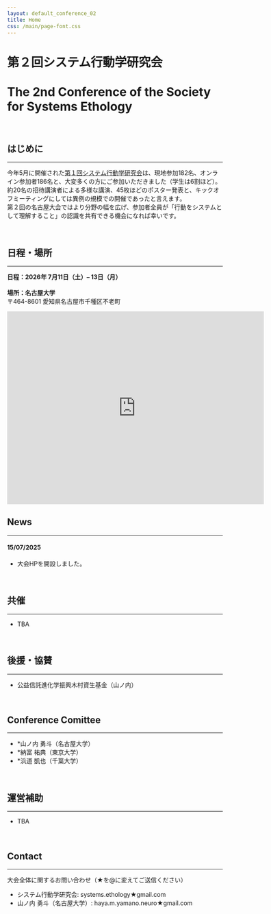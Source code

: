 ```yaml
---
layout: default_conference_02
title: Home
css: /main/page-font.css
---
```

# 第２回システム行動学研究会 <br><br> The 2nd Conference of the Society for Systems Ethology

<br>

## はじめに
***
今年5月に開催された[第１回システム行動学研究会](https://systemsethology.github.io/website/event_01/conference01_home/)は、現地参加182名、オンライン参加者186名と、大変多くの方にご参加いただきました（学生は6割ほど）。<br>
約20名の招待講演者による多様な講演、45枚ほどのポスター発表と、キックオフミーティングにしては異例の規模での開催であったと言えます。<br>
第２回の名古屋大会ではより分野の幅を広げ、参加者全員が「行動をシステムとして理解すること」の認識を共有できる機会になれば幸いです。


<br>

## 日程・場所
***
**日程：2026年 7月11日（土）– 13日（月）**<br><br>
**場所：名古屋大学**
<br>
〒464-8601 愛知県名古屋市千種区不老町<br>

<iframe 
src="https://www.google.com/maps/embed?pb=!1m18!1m12!1m3!1d3262.097977054295!2d136.9657240514968!3d35.15417717852655!2m3!1f0!2f0!3f0!3m2!1i1024!2i768!4f13.1!3m3!1m2!1s0x60037aa30bb663e3%3A0x464c087fdf7fafa3!2z5ZCN5Y-k5bGL5aSn5a2m!5e0!3m2!1sja!2sjp!4v1759885388024!5m2!1sja!2sjp" 
  width="600" height="450" style="border:0;" 
  allowfullscreen="" 
  loading="lazy" 
  referrerpolicy="no-referrer-when-downgrade">
  
  </iframe>


<br>


## News
***

#### 15/07/2025
- 大会HPを開設しました。



<br>

## 共催
***
- TBA

<br>

## 後援・協賛
***
- 公益信託進化学振興木村資生基金（山ノ内）

<br>

## Conference Comittee
***
- *山ノ内 勇斗（名古屋大学）
- *納富 祐典（東京大学）
- *浜道 凱也（千葉大学）


<br>

## 運営補助
***
- TBA

<br>

## Contact
***
大会全体に関するお問い合わせ（★を@に変えてご送信ください）
- システム行動学研究会: systems.ethology★gmail.com
- 山ノ内 勇斗（名古屋大学）: haya.m.yamano.neuro★gmail.com
